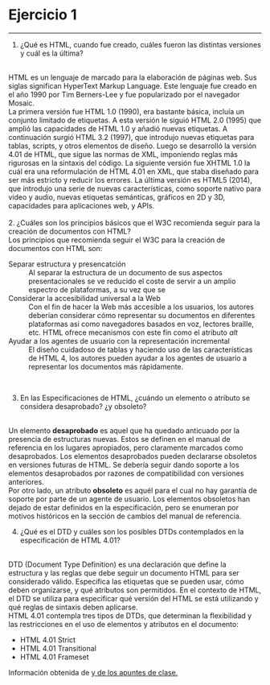 # Ejercicio 1
---
1. ¿Qué es HTML, cuando fue creado, cuáles fueron las distintas versiones y cuál es la última?
<br>
HTML es un lenguaje de marcado para la elaboración de páginas web. Sus siglas significan HyperText Markup Language.
Este lenguaje fue creado en el año 1990 por Tim Berners-Lee y fue popularizado por el navegador Mosaic.
<br>
La primera versión fue HTML 1.0 (1990), era bastante básica, incluía un conjunto limitado de etiquetas. A esta versión le siguió HTML 2.0 (1995) que amplió las capacidades de HTML 1.0 y añadió nuevas etiquetas. A continuación surgió HTML 3.2 (1997), que introdujo nuevas etiquetas para tablas, scripts, y otros elementos de diseño. Luego se desarrolló la versión 4.01 de HTML, que sigue las normas de XML, imponiendo reglas más rigurosas en la sintaxis del código. La siguiente versión fue XHTML 1.0 la cuál era una reformulación de HTML 4.01 en XML, que staba diseñado para ser más estricto y reducir los errores. La última versión es HTML5 (2014), que introdujo una serie de nuevas características, como soporte nativo para video y audio, nuevas etiquetas semánticas, gráficos en 2D y 3D, capacidades para aplicaciones web, y APIs.
<br>
<br>
2. ¿Cuáles son los principios básicos que el W3C recomienda seguir para la creación de documentos con HTML?
<br>
Los principios que recomienda seguir el W3C para la creación de documentos con HTML son:
<br>
<dl>
    <dt>Separar estructura y presencatción</dt>
    <dd>Al separar la estructura de un documento de sus aspectos presentacionales se ve reducido el coste de servir a un amplio espectro de plataformas, a su vez que se</dd>
    <dt>Considerar la accesibilidad universal a la Web</dt>
    <dd>Con el fin de hacer la Web más accesible a los usuarios, los autores deberían considerar cómo representar su documentos en diferentes plataformas asi como navegadores basados en voz, lectores braille, etc. HTML ofrece mecanismos con este fin como el atributo <i>alt</i></dd>
    <dt>Ayudar a los agentes de usuario con la representación incremental</dt>
    <dd>El diseño cuidadoso de tablas y haciendo uso de las características de HTML 4, los autores pueden ayudar a los agentes de usuario a representar los documentos más rápidamente.</dd>
</dl>
<br>

3. En las Especificaciones de HTML, ¿cuándo un elemento o atributo se considera desaprobado? ¿y obsoleto?
<br>
Un elemento <b>desaprobado</b> es aquel que ha quedado anticuado por la presencia de estructuras nuevas. Estos se definen en el manual de referencia en los lugares apropiados, pero claramente marcados como desaprobados. Los elementos desaprobados pueden declararse obsoletos en versiones futuras de HTML. Se debería seguir dando soporte a los elementos desaprobados por razones de compatibilidad con versiones anteriores.
<br>
Por otro lado, un atributo <b>obsoleto</b> es aquél para el cual no hay garantía de soporte por parte de un agente de usuario. Los elementos obsoletos han dejado de estar definidos en la especificación, pero se enumeran por motivos históricos en la sección de cambios del manual de referencia.

4. ¿Qué es el DTD y cuáles son los posibles DTDs contemplados en la especificación de HTML 4.01?
<br>
DTD (Document Type Definition) es una declaración que define la estructura y las reglas que debe seguir un documento HTML para ser considerado válido. Especifica las etiquetas que se pueden usar, cómo deben organizarse, y qué atributos son permitidos. En el contexto de HTML, el DTD se utiliza para especificar qué versión del HTML se está utilizando y qué reglas de sintaxis deben aplicarse.
<br>
HTML 4.01 contempla tres tipos de DTDs, que determinan la flexibilidad y las restricciones en el uso de elementos y atributos en el documento:
<ul>
<li>HTML 4.01 Strict</li>
<li>HTML 4.01 Transitional</li>
<li>HTML 4.01 Frameset</li>
</ul>
Información obtenida de <a href="http://html.conclase.net/w3c/html401-es/intro/intro.html#h-2.4"> y de los apuntes de clase.
